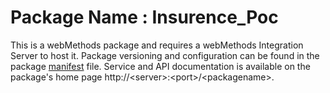 # Package Name : Insurence_Poc
This is a webMethods package and requires a webMethods Integration Server to host it. Package versioning and configuration can be found in the package [manifest](./Insurence_Poc/manifest.v3) file. Service and API documentation is available on the package's home page http://&lt;server&gt;:&lt;port&gt;/&lt;packagename>.